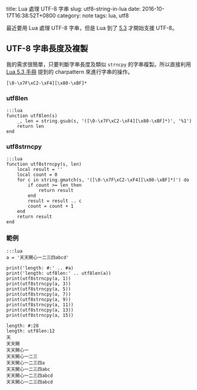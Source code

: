 title: Lua 處理 UTF-8 字串
slug: utf8-string-in-lua
date: 2016-10-17T16:38:52T+0800
category: note
tags: lua, utf8


最近要用 Lua 處理 UTF-8 字串，但是 Lua 到了 [5.3](http://www.lua.org/manual/5.3/manual.html#6.5) 才開始支援 UTF-8。

## UTF-8 字串長度及複製

我的需求很簡單，只要判斷字串長度及類似 `strncpy` 的字串複製。所以直接利用 [Lua 5.3 手冊](http://www.lua.org/manual/5.3/manual.html#6.5) 提到的 charpattern 來進行字串的操作。

```
[\0-\x7F\xC2-\xF4][\x80-\xBF]*
```

### utf8len

```
:::lua
function utf8len(s)
    _, len = string.gsub(s, '([\0-\x7F\xC2-\xF4][\x80-\xBF]*)', '%1')
    return len
end
```

### utf8strncpy

```
:::lua
function utf8strncpy(s, len)
    local result = ''
    local count = 0
    for c in string.gmatch(s, '([\0-\x7F\xC2-\xF4][\x80-\xBF]*)') do
        if count >= len then
            return result
        end
        result = result .. c
        count = count + 1
    end
    return result
end
```

### 範例

```
:::lua
a = '天天開心一二三四abcd'

print('length: #:' .. #a)
print('length: utf8len:' .. utf8len(a))
print(utf8strncpy(a, 1))
print(utf8strncpy(a, 3))
print(utf8strncpy(a, 5))
print(utf8strncpy(a, 7))
print(utf8strncpy(a, 9))
print(utf8strncpy(a, 11))
print(utf8strncpy(a, 13))
print(utf8strncpy(a, 15))
```

```
length: #:28
length: utf8len:12
天
天天開
天天開心一
天天開心一二三
天天開心一二三四a
天天開心一二三四abc
天天開心一二三四abcd
天天開心一二三四abcd
```

